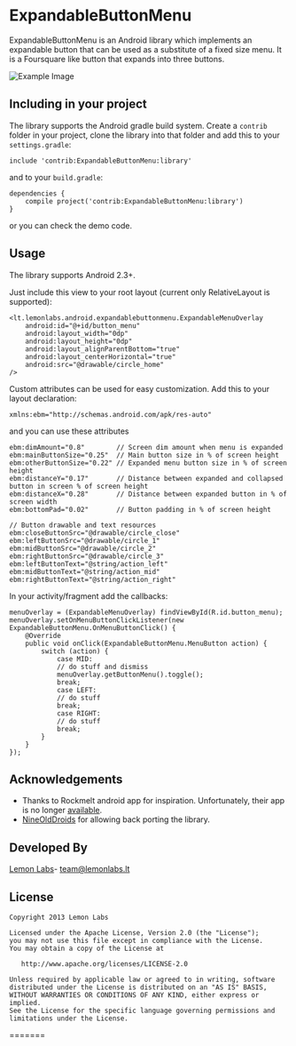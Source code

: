 ExpandableButtonMenu
==================

ExpandableButtonMenu is an Android library which implements an expandable button that can be used as a substitute of a fixed size menu.
It is a Foursquare like button that expands into three buttons.

![Example Image][3]

Including in your project
-------------------------

The library supports the Android gradle build system. Create a `contrib` folder in your project, clone the library into that folder
and add this to your `settings.gradle`:

    include 'contrib:ExpandableButtonMenu:library'

and to your `build.gradle`:

    dependencies {
        compile project('contrib:ExpandableButtonMenu:library')
    }

or you can check the demo code.

Usage
-----

The library supports Android 2.3+.

Just include this view to your root layout (current only RelativeLayout is supported):

    <lt.lemonlabs.android.expandablebuttonmenu.ExpandableMenuOverlay
        android:id="@+id/button_menu"
        android:layout_width="0dp"
        android:layout_height="0dp"
        android:layout_alignParentBottom="true"
        android:layout_centerHorizontal="true"
        android:src="@drawable/circle_home"
    />

Custom attributes can be used for easy customization. Add this to your layout declaration:

    xmlns:ebm="http://schemas.android.com/apk/res-auto"

and you can use these attributes

    ebm:dimAmount="0.8"        // Screen dim amount when menu is expanded
    ebm:mainButtonSize="0.25"  // Main button size in % of screen height
    ebm:otherButtonSize="0.22" // Expanded menu button size in % of screen height
    ebm:distanceY="0.17"       // Distance between expanded and collapsed button in screen % of screen height
    ebm:distanceX="0.28"       // Distance between expanded button in % of screen width
    ebm:bottomPad="0.02"       // Button padding in % of screen height

    // Button drawable and text resources
    ebm:closeButtonSrc="@drawable/circle_close"
    ebm:leftButtonSrc="@drawable/circle_1"
    ebm:midButtonSrc="@drawable/circle_2"
    ebm:rightButtonSrc="@drawable/circle_3"
    ebm:leftButtonText="@string/action_left"
    ebm:midButtonText="@string/action_mid"
    ebm:rightButtonText="@string/action_right"

In your activity/fragment add the callbacks:

    menuOverlay = (ExpandableMenuOverlay) findViewById(R.id.button_menu);
    menuOverlay.setOnMenuButtonClickListener(new ExpandableButtonMenu.OnMenuButtonClick() {
        @Override
        public void onClick(ExpandableButtonMenu.MenuButton action) {
            switch (action) {
                case MID:
                // do stuff and dismiss
                menuOverlay.getButtonMenu().toggle();
                break;
                case LEFT:
                // do stuff
                break;
                case RIGHT:
                // do stuff
                break;
            }
        }
    });

Acknowledgements
--------------------
* Thanks to Rockmelt android app for inspiration. Unfortunately, their app is no longer [available][1].
* [NineOldDroids][2] for allowing back porting the library.

Developed By
--------------------
[Lemon Labs][4]- <team@lemonlabs.lt>

License
-----------

    Copyright 2013 Lemon Labs

    Licensed under the Apache License, Version 2.0 (the "License");
    you may not use this file except in compliance with the License.
    You may obtain a copy of the License at

       http://www.apache.org/licenses/LICENSE-2.0

    Unless required by applicable law or agreed to in writing, software
    distributed under the License is distributed on an "AS IS" BASIS,
    WITHOUT WARRANTIES OR CONDITIONS OF ANY KIND, either express or implied.
    See the License for the specific language governing permissions and
    limitations under the License.


[1]: http://allthingsd.com/20130802/yahoo-paid-60m-to-70m-for-rockmelt-will-dump-browser-and-use-tech-to-better-deliver-its-media-and-mobile-properties
[2]: https://github.com/JakeWharton/NineOldAndroids">https://github.com/JakeWharton/NineOldAndroids/
[3]: https://raw.github.com/lemonlabs/ExpandableButtonMenu/master/images/image.png
[4]: http://www.lemonlabs.co
=======

